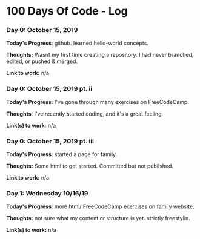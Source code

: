 # 100 Days Of Code - Log

### Day 0: October 15, 2019


**Today's Progress**: github. learned hello-world concepts.

**Thoughts:** Wasnt my first time creating a repository. I had never branched, edited, or pushed & merged.

**Link to work:** n/a

### Day 0: October 15, 2019 pt. ii


**Today's Progress**: I've gone through many exercises on FreeCodeCamp.

**Thoughts**: I've recently started coding, and it's a great feeling.

**Link(s) to work**: n/a


### Day 0: October 15, 2019 pt. iii


**Today's Progress**: started a page for family. 

**Thoughts:** Some html to get started. Committed but not published.

**Link to work:** n/a

### Day 1: Wednesday 10/16/19

**Today's Progress**: more html/ FreeCodeCamp exercises on family website.

**Thoughts:** not sure what my content or structure is yet. strictly freestylin. 

**Link(s) to work:** n/a 


<!--
1. [Find the Longest Word in a String](https://www.freecodecamp.com/challenges/find-the-longest-word-in-a-string)
2. [Title Case a Sentence](https://www.freecodecamp.com/challenges/title-case-a-sentence)
